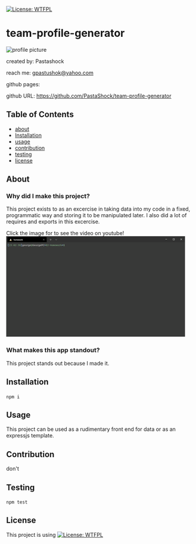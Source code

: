 
[![License: WTFPL](https://img.shields.io/badge/License-WTFPL-brightgreen.svg)](http://www.wtfpl.net/about/)
# team-profile-generator
![profile picture](https://github.com/Pastashock.png?size=80)

created by: Pastashock

reach me: gpastushok@yahoo.com

github pages: 

github URL: https://github.com/PastaShock/team-profile-generator


## Table of Contents
- [about](#about)
- [Installation](#Installation)
- [usage](#Usage)
- [contribution](#Contribution)
- [testing](#testing)
- [license](#license)

## About

### Why did I make this project?
This project exists to as an excercise in taking data into my code in a fixed, programmatic way and storing it to be manipulated later. I also did a lot of requires and exports in this excercise.

Click the image for to see the video on youtube!
[![screenshot of the app](./Assets/team-profile-generator.gif)](https://youtu.be/uhqP8pyZ35I)

### What makes this app standout?
This project stands out because I made it.

## Installation
```npm i```

## Usage

This project can be used as a rudimentary front end for data or as an expressjs template.

## Contribution
don't

## Testing
```npm test```

## License
This project is using [![License: WTFPL](https://img.shields.io/badge/License-WTFPL-brightgreen.svg)](http://www.wtfpl.net/about/)

    
